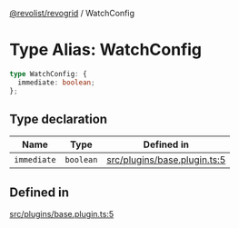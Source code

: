[@revolist/revogrid](README.md) / WatchConfig

# Type Alias: WatchConfig

```ts
type WatchConfig: {
  immediate: boolean;
};
```

## Type declaration

| Name | Type | Defined in |
| ------ | ------ | ------ |
| `immediate` | `boolean` | [src/plugins/base.plugin.ts:5](https://github.com/revolist/revogrid/blob/c3fbdc69076950cb371c4e48faf1a5d5a21237f4/src/plugins/base.plugin.ts#L5) |

## Defined in

[src/plugins/base.plugin.ts:5](https://github.com/revolist/revogrid/blob/c3fbdc69076950cb371c4e48faf1a5d5a21237f4/src/plugins/base.plugin.ts#L5)
